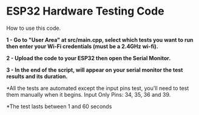 # ESP32 Hardware Testing Code

How to use this code.

**1 - Go to "User Area" at src/main.cpp, select which tests you want to run then enter your Wi-Fi credentials (must be a 2.4GHz wi-fi).**

**2 - Upload the code to your ESP32 then open the Serial Monitor.**

**3 - In the end of the script, will appear on your serial monitor the test results and its duration.**


  *All the tests are automated except the input pins test, you'll need to test them manually when it begins.
    Input Only Pins: 34, 35, 36 and 39.
    
  *The test lasts between 1 and 60 seconds
